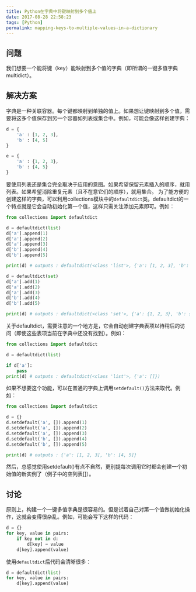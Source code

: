 ```yaml
---
title: Python在字典中将键映射到多个值上
date: 2017-08-28 22:58:23
tags: [Python]
permalink: mapping-keys-to-multiple-values-in-a-dictionary
---
```

## 问题 ##
我们想要一个能将键（key）能映射到多个值的字典（即所谓的一键多值字典multidict）。
## 解决方案 ##
字典是一种关联容器。每个键都映射到单独的值上。如果想让键映射到多个值，需要将这多个值保存到另一个容器如列表或集合中。例如，可能会像这样创建字典：
<!-- more -->
```python
d = {
    'a' : [1, 2, 3],
    'b' : [4, 5]
}

e = {
    'a' : {1, 2, 3},
    'b' : {4, 5}
}
```
要使用列表还是集合完全取决于应用的意图。如果希望保留元素插入的顺序，就用列表。如果希望消除重复元素（且不在意它们的顺序），就用集合。
为了能方便的创建这样的字典，可以利用collections模块中的`defaultdict`类。defaultdict的一个特点就是它会自动初始化第一个值，这样只需关注添加元素即可。例如：
```python
from collections import defaultdict

d = defaultdict(list)
d['a'].append(1)
d['a'].append(2)
d['a'].append(3)
d['b'].append(4)
d['b'].append(5)

print(d) # outputs : defaultdict(<class 'list'>, {'a': [1, 2, 3], 'b': [4, 5]})

d = defaultdict(set)
d['a'].add(1)
d['a'].add(2)
d['a'].add(3)
d['b'].add(4)
d['b'].add(5)

print(d) # outputs : defaultdict(<class 'set'>, {'a': {1, 2, 3}, 'b': {4, 5}})
```
关于defaultdict，需要注意的一个地方是，它会自动创建字典表项以待稍后的访问（即使这些表项当前在字典中还没有找到）。例如：
```python
from collections import defaultdict

d = defaultdict(list)

if d['a']:
    pass
print(d) # outputs : defaultdict(<class 'list'>, {'a': []})
```
如果不想要这个功能，可以在普通的字典上调用`setdefault()`方法来取代。例如：
```python
from collections import defaultdict

d = {}
d.setdefault('a', []).append(1)
d.setdefault('a', []).append(2)
d.setdefault('a', []).append(3)
d.setdefault('b', []).append(4)
d.setdefault('b', []).append(5)

print(d) # outputs : {'a': [1, 2, 3], 'b': [4, 5]}
```
然后，总感觉使用setdefault()有点不自然，更别提每次调用它时都会创建一个初始值的新实例了（例子中的空列表[]）。
## 讨论 ##
原则上，构建一个一键多值字典是很容易的。但是试着自己对第一个值做初始化操作，这就会变得很杂乱。例如，可能会写下这样的代码：
```python
d = {}
for key, value in pairs:
    if key not in d:
        d[key] = value
    d[key].append(value)
```
使用`defaultdict`后代码会清晰很多：
```python
d = defaultdict(list)
for key, value in pairs:
    d[key].append(value)
```